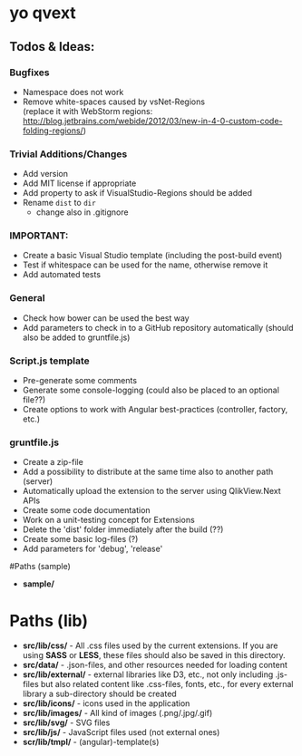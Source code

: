 # yo qvext  

## Todos & Ideas:

### Bugfixes
* Namespace does not work
* Remove white-spaces caused by vsNet-Regions  
(replace it with WebStorm regions: http://blog.jetbrains.com/webide/2012/03/new-in-4-0-custom-code-folding-regions/)

### Trivial Additions/Changes
* Add version
* Add MIT license if appropriate
* Add property to ask if VisualStudio-Regions should be added
* Rename `dist` to `dir`
	* change also in .gitignore

### IMPORTANT: 
* Create a basic Visual Studio template (including the post-build event)
* Test if whitespace can be used for the name, otherwise remove it
* Add automated tests

### General
* Check how bower can be used the best way
* Add parameters to check in to a GitHub repository automatically (should also be added to gruntfile.js)

### Script.js template
* Pre-generate some comments
* Generate some console-logging (could also be placed to an optional file??)
* Create options to work with Angular best-practices (controller, factory, etc.)

### gruntfile.js
* Create a zip-file
* Add a possibility to distribute at the same time also to another path (server)
* Automatically upload the extension to the server using QlikView.Next APIs
* Create some code documentation
* Work on a unit-testing concept for Extensions
* Delete the 'dist' folder immediately after the build (??)
* Create some basic log-files (?)
* Add parameters for 'debug', 'release'

#Paths (sample)
* **sample/**

# Paths (lib)

* **src/lib/css/** - All .css files used by the current extensions. If you are using **SASS** or **LESS**, these files should also be saved in this directory.
* **src/data/** - .json-files, and other resources needed for loading content
* **src/lib/external/** - external libraries like D3, etc., not only including .js-files but also related content like .css-files, fonts, etc., for every external library a sub-directory should be created
* **src/lib/icons/** - icons used in the application
* **src/lib/images/** - All kind of images (.png/.jpg/.gif)
* **src/lib/svg/** - SVG files
* **src/lib/js/** - JavaScript files used (not external ones)
* **scr/lib/tmpl/** - (angular)-template(s)


